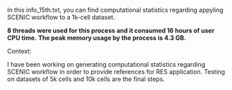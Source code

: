 In this info_15th.txt, you can find computational statistics regarding appyling SCENIC workflow to a 1k-cell dataset.

**8 threads were used for this process and it consumed 16 hours of user CPU time.**
**The peak memory usage by the process is 4.3 GB.**



Context:

I have been working on generating computational statistics regarding SCENIC workflow 
in order to provide references for RES application.
Testing on datasets of 5k cells and 10k cells are the final steps.
